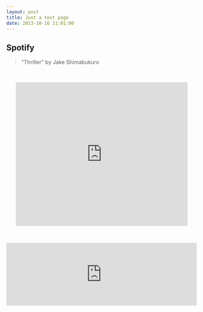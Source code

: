 ```yaml
---
layout: post
title: Just a test page
date: 2013-10-16 11:01:00
---
```


## Spotify

> "Thriller" by Jake Shimabukuro

<br>
<p align="center"><iframe src="https://embed.spotify.com/?uri=spotify:track:5kLZtq3FeJhWdvEXRr36vy" width="455" height="380" frameborder="0" allowtransparency="true"></iframe></p>
<br>

<p><iframe width="100%" height="166" scrolling="no" frameborder="no" src="https://w.soundcloud.com/player/?url=https%3A//api.soundcloud.com/tracks/105717664"></iframe></p>
